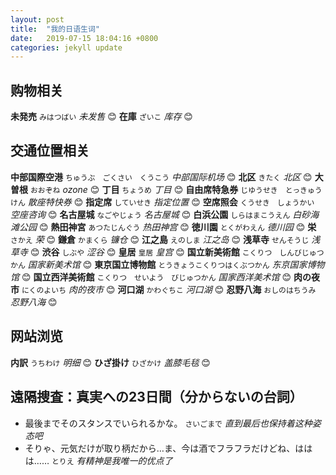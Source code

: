 ```yaml
---
layout: post
title:  "我的日语生词"
date:   2019-07-15 18:04:16 +0800
categories: jekyll update
---
```


## 购物相关

**未発売** `みはつばい` *未发售* 😊 **在庫** `ざいこ` *库存* 😊 

## 交通位置相关

**中部国際空港** `ちゅうぶ　ごくさい　くうこう` *中部国际机场* 😊 **北区** `きたく` *北区* 😊 **大曽根** `おおぞね` *ozone* 😊 **丁目** `ちょうめ` *丁目* 😊 **自由席特急券** `じゆうせき　とっきゅうけん` *散座特快券* 😊 **指定席** `していせき` *指定位置* 😊 **空席照会** `くうせき　しょうかい` *空座咨询* 😊 **名古屋城** `なごやじょう` *名古屋城* 😊 **白浜公園** `しらはまこうえん` *白砂海滩公园* 😊 **熱田神宮** `あつたじんぐう` *热田神宫* 😊 **徳川園** `とくがわえん` *德川园* 😊 **栄** `さかえ` *荣* 😊 **鎌倉** `かまくら` *镰仓* 😊 **江之島** `えのしま` *江之岛* 😊 **浅草寺** `せんそうじ` *浅草寺* 😊 **渋谷** `しぶや` *涩谷* 😊 **皇居** `皇居` *皇宫* 😊 **国立新美術館** `こくりつ　しんびじゅつかん` *国家新美术馆* 😊 **東京国立博物館** `とうきょうこくりつはくぶつかん` *东京国家博物馆* 😊 **国立西洋美術館** `こくりつ　せいよう　びじゅつかん` *国家西洋美术馆* 😊 **肉の夜市** `にくのよいち` *肉的夜市* 😊 **河口湖** `かわぐちこ` *河口湖* 😊 **忍野八海** `おしのはちうみ` *忍野八海* 😊

## 网站浏览

**内訳** `うちわけ` *明细* 😊 **ひざ掛け** `ひざかけ` *盖膝毛毯* 😊

## 遠隔捜査：真実への23日間（分からないの台詞）

- 最後までそのスタンスでいられるかな。  `さいごまで`  *直到最后也保持着这种姿态吧*
- そりゃ、元気だけが取り柄だから…ま、今は酒でフラフラだけどね、ははは……  `とりえ`  *有精神是我唯一的优点了*

